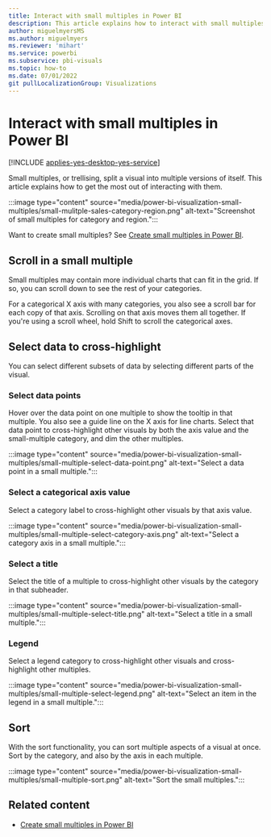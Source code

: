 ```yaml
---
title: Interact with small multiples in Power BI
description: This article explains how to interact with small multiples, or trellising.
author: miguelmyersMS
ms.author: miguelmyers
ms.reviewer: 'mihart'
ms.service: powerbi
ms.subservice: pbi-visuals
ms.topic: how-to
ms.date: 07/01/2022
git pullLocalizationGroup: Visualizations
---
```

# Interact with small multiples in Power BI

[!INCLUDE [applies-yes-desktop-yes-service](../includes/applies-yes-desktop-yes-service.md)]

Small multiples, or trellising, split a visual into multiple versions of itself. This article explains how to get the most out of interacting with them.

:::image type="content" source="media/power-bi-visualization-small-multiples/small-mulitple-sales-category-region.png" alt-text="Screenshot of small multiples for category and region.":::

Want to create small multiples? See [Create small multiples in Power BI](power-bi-visualization-small-multiples.md).

## Scroll in a small multiple

Small multiples may contain more individual charts that can fit in the grid. If so, you can scroll down to see the rest of your categories.

For a categorical X axis with many categories, you also see a scroll bar for each copy of that axis. Scrolling on that axis moves them all together. If you're using a scroll wheel, hold Shift to scroll the categorical axes.

## Select data to cross-highlight

You can select different subsets of data by selecting different parts of the visual.

### Select data points

Hover over the data point on one multiple to show the tooltip in that multiple. You also see a guide line on the X axis for line charts. Select that data point to cross-highlight other visuals by both the axis value and the small-multiple category, and dim the other multiples.

:::image type="content" source="media/power-bi-visualization-small-multiples/small-multiple-select-data-point.png" alt-text="Select a data point in a small multiple.":::

### Select a categorical axis value

Select a category label to cross-highlight other visuals by that axis value.

:::image type="content" source="media/power-bi-visualization-small-multiples/small-multiple-select-category-axis.png" alt-text="Select a category axis in a small multiple.":::

### Select a title

Select the title of a multiple to cross-highlight other visuals by the category in that subheader.

:::image type="content" source="media/power-bi-visualization-small-multiples/small-multiple-select-title.png" alt-text="Select a title in a small multiple.":::

### Legend

Select a legend category to cross-highlight other visuals and cross-highlight other multiples.

:::image type="content" source="media/power-bi-visualization-small-multiples/small-multiple-select-legend.png" alt-text="Select an item in the legend in a small multiple.":::


## Sort

With the sort functionality, you can sort multiple aspects of a visual at once. Sort by the category, and also by the axis in each multiple. 

:::image type="content" source="media/power-bi-visualization-small-multiples/small-multiple-sort.png" alt-text="Sort the small multiples.":::

## Related content

- [Create small multiples in Power BI](power-bi-visualization-small-multiples.md)
